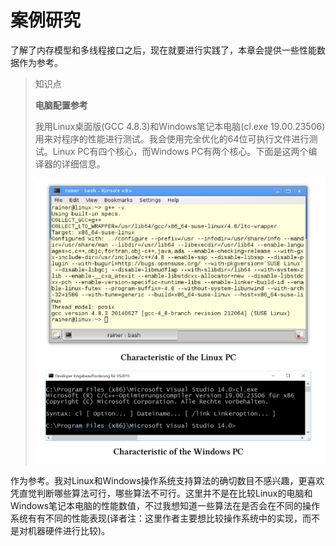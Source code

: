 # 案例研究

了解了内存模型和多线程接口之后，现在就要进行实践了，本章会提供一些性能数据作为参考。

> 知识点
>
> **电脑配置参考**
>
> 我用Linux桌面版(GCC 4.8.3)和Windows笔记本电脑(cl.exe 19.00.23506)用来对程序的性能进行测试。我会使用完全优化的64位可执行文件进行测试。Linux PC有四个核心，而Windows PC有两个核心。下面是这两个编译器的详细信息。
>
> ![](../../../images/detail/Case-Studies/10.png)

作为参考。我对Linux和Windows操作系统支持算法的确切数目不感兴趣，更喜欢凭直觉判断哪些算法可行，哪些算法不可行。这里并不是在比较Linux的电脑和Windows笔记本电脑的性能数值，不过我想知道一些算法在是否会在不同的操作系统有有不同的性能表现(译者注：这里作者主要想比较操作系统中的实现，而不是对机器硬件进行比较)。

